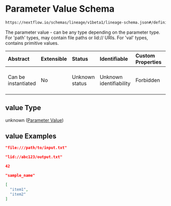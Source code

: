 # Parameter Value Schema

```txt
https://nextflow.io/schemas/lineage/v1beta1/lineage-schema.json#/definitions/Parameter/properties/value
```

The parameter value - can be any type depending on the parameter type. For 'path' types, may contain file paths or lid:// URIs. For 'val' types, contains primitive values.

| Abstract            | Extensible | Status         | Identifiable            | Custom Properties | Additional Properties | Access Restrictions | Defined In                                                                                                       |
| :------------------ | :--------- | :------------- | :---------------------- | :---------------- | :-------------------- | :------------------ | :--------------------------------------------------------------------------------------------------------------- |
| Can be instantiated | No         | Unknown status | Unknown identifiability | Forbidden         | Allowed               | none                | [nextflow-lineage-v1beta1-schema.json\*](../out/out/nextflow-lineage-v1beta1-schema.json "open original schema") |

## value Type

unknown ([Parameter Value](nextflow-lineage-v1beta1-schema-1-definitions-parameter-properties-parameter-value.md))

## value Examples

```json
"file:///path/to/input.txt"
```

```json
"lid://abc123/output.txt"
```

```json
42
```

```json
"sample_name"
```

```json
[
  "item1",
  "item2"
]
```
